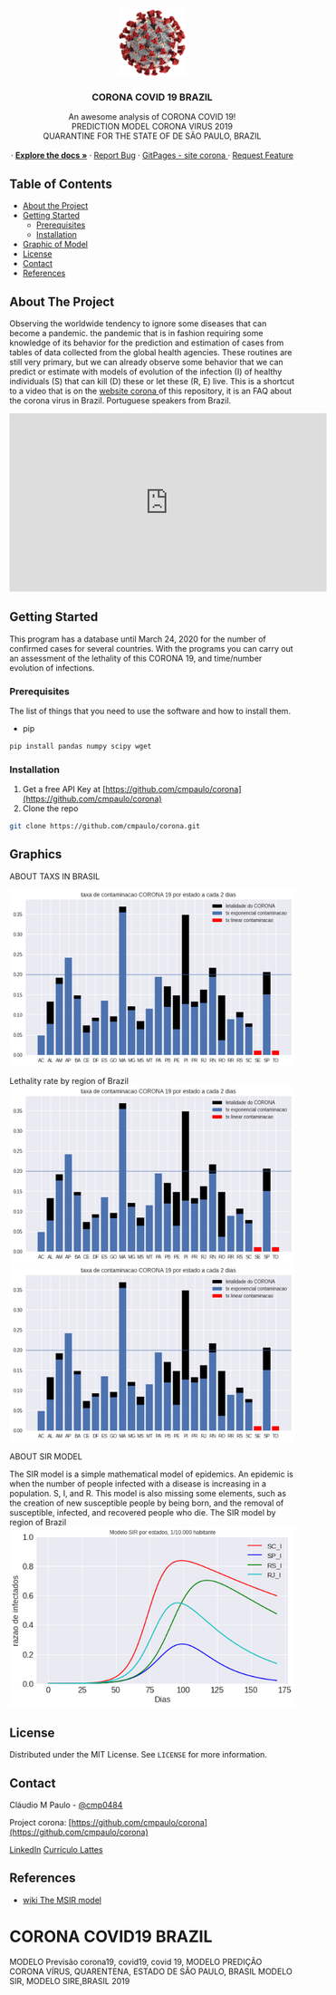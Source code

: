 
<!-- PROJECT SHIELDS -->
<!--
*** I'm using markdown "reference style" links for readability.
*** Reference links are enclosed in brackets [ ] instead of parentheses ( ).
*** See the bottom of this document for the declaration of the reference variables
*** for contributors-url, forks-url, etc. This is an optional, concise syntax you may use.
*** https://www.markdownguide.org/basic-syntax/#reference-style-links
-->

<!-- PROJECT LOGO -->
<br />
<p align="center">
  <a href="https://github.com/cmpaulo/corona">
    <img src="logo.png" alt="Logo" width="120" height="120">
  </a>

  <h3 align="center">CORONA COVID 19 BRAZIL</h3>

  <p align="center">
    An awesome analysis of CORONA COVID 19! <br/>
  PREDICTION MODEL CORONA VIRUS 2019 <br/> 
  QUARANTINE FOR THE STATE OF DE SÃO PAULO, BRAZIL
    <br/>
  <br/>
    · <a href="https://github.com/cmpaulo/corona"><strong>Explore the docs »</strong></a>
    · <a href="https://github.com/cmpaulo/corona">Report Bug</a>
    · <a href="https://cmpaulo.github.io/corona/"> GitPages - site corona </a>
    · <a href="https://github.com/cmpaulo/corona">Request Feature</a>
  </p>
</p>

<!-- TABLE OF CONTENTS -->
## Table of Contents

* [About the Project](#about-the-project)
* [Getting Started](#getting-started)
  * [Prerequisites](#prerequisites)
  * [Installation](#installation)
* [Graphic of Model](#Graphics)
* [License](#license)
* [Contact](#contact)
* [References](#References)



<!-- ABOUT THE PROJECT -->
## About The Project


Observing the worldwide tendency to ignore some diseases that can become a pandemic. the pandemic that is in fashion requiring some knowledge of its behavior for the prediction and estimation of cases from tables of data collected from the global health agencies. These routines are still very primary, but we can already observe some behavior that we can predict or estimate with models of evolution of the infection (I) of healthy individuals (S) that can kill (D) these or let these (R, E) live.
This is a shortcut to a video that is on the <a href="https://cmpaulo.github.io/corona/"> website corona </a> of this repository, it is an FAQ about the corona virus in Brazil. Portuguese speakers from Brazil.
<iframe width="560" height="315" src="https://www.youtube.com/embed/quX67ys4Dbo" frameborder="0" allow="accelerometer; autoplay; encrypted-media; gyroscope; picture-in-picture" allowfullscreen></iframe>

<!-- GETTING STARTED -->
## Getting Started

This program has a database until March 24, 2020 for the number of confirmed cases for several countries. With the programs you can carry out an assessment of the lethality of this CORONA 19, and time/number evolution of infections.

### Prerequisites

The list of things that you need to use the software and how to install them.
* pip
```sh
pip install pandas numpy scipy wget
```

### Installation

1. Get a free API Key at [https://github.com/cmpaulo/corona](https://github.com/cmpaulo/corona)
2. Clone the repo
```sh
git clone https://github.com/cmpaulo/corona.git
```

<!-- USAGE EXAMPLES -->
## Graphics

ABOUT TAXS IN BRASIL

<img src="txa_letalidade.png" alt="taxamortalidade">

Lethality rate by region of Brazil
<img src="txa_letalidade.png" alt="taxamortalidade">
<img src="txa_letalidade.png" alt="taxamortalidade">

ABOUT SIR MODEL

The SIR model is a simple mathematical model of epidemics. An epidemic is when the number of people infected with a disease is increasing in a population. S, I, and R.
This model is also missing some elements, such as the creation of new susceptible people by being born, and the removal of susceptible, infected, and recovered people who die.
The SIR model by region of Brazil
<img src="modelosir.png" alt="modelosirparaestados">


<!-- LICENSE -->
## License

Distributed under the MIT License. See `LICENSE` for more information.

<!-- CONTACT - email@example.com --->
## Contact
Cláudio M Paulo - [@cmp0484](https://twitter.com/cmp0484)

Project corona: [https://github.com/cmpaulo/corona](https://github.com/cmpaulo/corona)

[LinkedIn](https://www.linkedin.com/in/claudio-machado-paulo-1866a2146)
[Currículo Lattes](http://lattes.cnpq.br/4172070751691684)

<!-- ACKNOWLEDGEMENTS -->
<!-- REFERENCES -->
## References
* [wiki The MSIR model](https://en.wikipedia.org/wiki/Compartmental_models_in_epidemiology#The_MSIR_model)


# CORONA COVID19 BRAZIL
MODELO Previsão corona19, covid19, covid 19,
MODELO PREDIÇÃO CORONA VÍRUS, QUARENTENA, ESTADO DE SÃO PAULO, BRASIL
MODELO SIR, MODELO SIRE,BRASIL 2019
